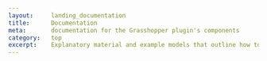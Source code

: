 ```yaml
---
layout:     landing_documentation
title:      Documentation
meta:       documentation for the Grasshopper plugin's components
category:   top
excerpt:    Explanatory material and example models that outline how to use the plugin's components.
---
```


